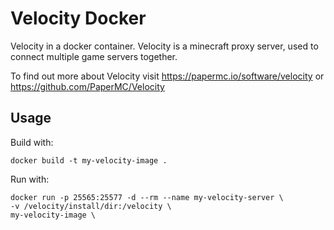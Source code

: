 # Velocity Docker

Velocity in a docker container.
Velocity is a minecraft proxy server, used to connect multiple game servers together. 

To find out more about Velocity visit https://papermc.io/software/velocity or https://github.com/PaperMC/Velocity

## Usage

Build with:
```
docker build -t my-velocity-image .
```

Run with:
```
docker run -p 25565:25577 -d --rm --name my-velocity-server \
-v /velocity/install/dir:/velocity \
my-velocity-image \
```
